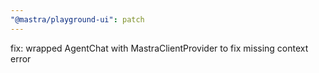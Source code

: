 ```yaml
---
"@mastra/playground-ui": patch
---
```


fix: wrapped AgentChat with MastraClientProvider to fix missing context error

